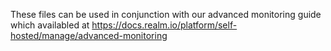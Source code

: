 These files can be used in conjunction with our advanced monitoring guide which availabled at https://docs.realm.io/platform/self-hosted/manage/advanced-monitoring
